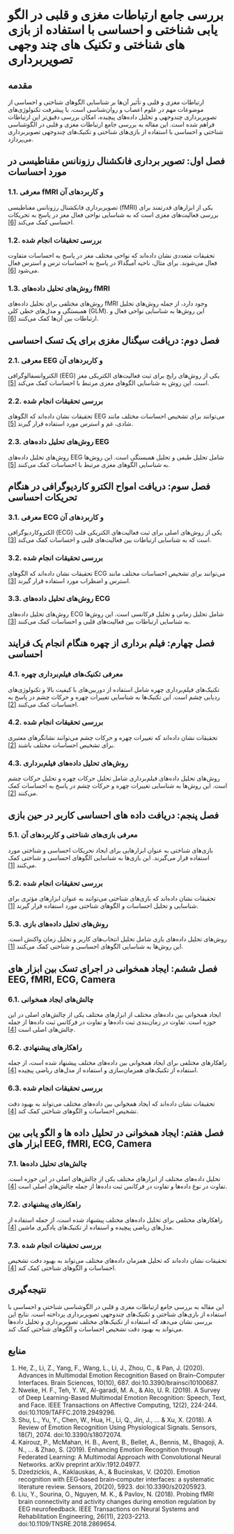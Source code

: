 # بررسی جامع ارتباطات مغزی و قلبی در الگو یابی شناختی و احساسی با استفاده از بازی های شناختی و تکنیک های چند وجهی تصویر‌برداری

## مقدمه

ارتباطات مغزی و قلبی و تأثیر آن‌ها بر شناسایی الگوهای شناختی و احساسی از موضوعات مهم در علوم اعصاب و روان‌شناسی است. با پیشرفت تکنولوژی‌های تصویربرداری چندوجهی و تحلیل داده‌های پیچیده، امکان بررسی دقیق‌تر این ارتباطات فراهم شده است. این مقاله به بررسی جامع ارتباطات مغزی و قلبی در الگوشناسی شناختی و احساسی با استفاده از بازی‌های شناختی و تکنیک‌های چندوجهی تصویربرداری می‌پردازد.

## فصل اول: تصویر برداری فانکشنال رزونانس مقناطیسی در مورد احساسات

### 1.1. معرفی fMRI و کاربردهای آن
تصویربرداری فانکشنال رزونانس مغناطیسی (fMRI) یکی از ابزارهای قدرتمند برای بررسی فعالیت‌های مغزی است که به شناسایی نواحی فعال مغز در پاسخ به تحریکات احساسی کمک می‌کند [[6]](#Probing-fMRI-brain-connectivity-and-activity-changes-during-emotion-regulation-by-EEG-neurofeedback).

### 1.2. بررسی تحقیقات انجام شده
تحقیقات متعددی نشان داده‌اند که نواحی مختلف مغز در پاسخ به احساسات متفاوت فعال می‌شوند. برای مثال، ناحیه آمیگدالا در پاسخ به احساسات ترس و استرس فعال می‌شود [[6]](#Probing-fMRI-brain-connectivity-and-activity-changes-during-emotion-regulation-by-EEG-neurofeedback).

### 1.3. روش‌های تحلیل داده‌های fMRI
روش‌های مختلفی برای تحلیل داده‌های fMRI وجود دارد، از جمله روش‌های تحلیل همبستگی و مدل‌های خطی کلی (GLM). این روش‌ها به شناسایی نواحی فعال و ارتباطات بین آن‌ها کمک می‌کنند [[6]](#Probing-fMRI-brain-connectivity-and-activity-changes-during-emotion-regulation-by-EEG-neurofeedback).

## فصل دوم: دریافت سیگنال مغزی برای یک تسک احساسی

### 2.1. معرفی EEG و کاربردهای آن
الکتروانسفالوگرافی (EEG) یکی از روش‌های رایج برای ثبت فعالیت‌های الکتریکی مغز است. این روش به شناسایی الگوهای مغزی مرتبط با احساسات کمک می‌کند [[5]](#Emotion-recognition-with-EEG‑based-brain‑computer-interfaces:-a-systematic-literature-review).

### 2.2. بررسی تحقیقات انجام شده
تحقیقات نشان داده‌اند که الگوهای EEG می‌توانند برای تشخیص احساسات مختلف مانند شادی، غم و استرس مورد استفاده قرار گیرند [[5]](#Emotion-recognition-with-EEG‑based-brain‑computer-interfaces:-a-systematic-literature-review).

### 2.3. روش‌های تحلیل داده‌های EEG
روش‌های تحلیل داده‌های EEG شامل تحلیل طیفی و تحلیل همبستگی است. این روش‌ها به شناسایی الگوهای مغزی مرتبط با احساسات کمک می‌کنند [[5]](#Emotion-recognition-with-EEG‑based-brain‑computer-interfaces:-a-systematic-literature-review).

## فصل سوم: دریافت امواح الکترو کاردیوگرافی در هنگام تحریکات احساسی

### 3.1. معرفی ECG و کاربردهای آن
الکتروکاردیوگرافی (ECG) یکی از روش‌های اصلی برای ثبت فعالیت‌های الکتریکی قلب است که به شناسایی ارتباطات بین فعالیت‌های قلبی و احساسات کمک می‌کند [[3]](#A-Review-of-Emotion-Recognition-Using-Physiological-Signals).

### 3.2. بررسی تحقیقات انجام شده
تحقیقات نشان داده‌اند که الگوهای ECG می‌توانند برای تشخیص احساسات مختلف مانند استرس و اضطراب مورد استفاده قرار گیرند [[3]](#A-Review-of-Emotion-Recognition-Using-Physiological-Signals).

### 3.3. روش‌های تحلیل داده‌های ECG
روش‌های تحلیل داده‌های ECG شامل تحلیل زمانی و تحلیل فرکانسی است. این روش‌ها به شناسایی ارتباطات بین فعالیت‌های قلبی و احساسات کمک می‌کنند [[3]](#A-Review-of-Emotion-Recognition-Using-Physiological-Signals).

## فصل چهارم: فیلم برداری از چهره هنگام انجام یک فرایند احساسی

### 4.1. معرفی تکنیک‌های فیلم‌برداری چهره
تکنیک‌های فیلم‌برداری چهره شامل استفاده از دوربین‌های با کیفیت بالا و تکنولوژی‌های ردیابی چشم است. این تکنیک‌ها به شناسایی تغییرات چهره و حرکات چشم در پاسخ به احساسات کمک می‌کنند [[2]](#A-Survey-of-Deep-Learning-Based-Multimodal-Emotion-Recognition:-Speech,-Text,-and-Face).

### 4.2. بررسی تحقیقات انجام شده
تحقیقات نشان داده‌اند که تغییرات چهره و حرکات چشم می‌توانند نشانگرهای معتبری برای تشخیص احساسات مختلف باشند [[2]](#A-Survey-of-Deep-Learning-Based-Multimodal-Emotion-Recognition:-Speech,-Text,-and-Face).

### 4.3. روش‌های تحلیل داده‌های فیلم‌برداری
روش‌های تحلیل داده‌های فیلم‌برداری شامل تحلیل حرکات چهره و تحلیل حرکات چشم است. این روش‌ها به شناسایی تغییرات چهره و حرکات چشم در پاسخ به احساسات کمک می‌کنند [[2]](#A-Survey-of-Deep-Learning-Based-Multimodal-Emotion-Recognition:-Speech,-Text,-and-Face).

## فصل پنجم: دریافت داده های احساسی کاربر در حین بازی

### 5.1. معرفی بازی‌های شناختی و کاربردهای آن
بازی‌های شناختی به عنوان ابزارهایی برای ایجاد تحریکات احساسی و شناختی مورد استفاده قرار می‌گیرند. این بازی‌ها به شناسایی الگوهای احساسی و شناختی کمک می‌کنند [[1]](#Advances-in-Multimodal-Emotion-Recognition-Based-on-Brain–Computer-Interfaces).

### 5.2. بررسی تحقیقات انجام شده
تحقیقات نشان داده‌اند که بازی‌های شناختی می‌توانند به عنوان ابزارهای مؤثری برای شناسایی و تحلیل احساسات و الگوهای شناختی مورد استفاده قرار گیرند [[1]](#Advances-in-Multimodal-Emotion-Recognition-Based-on-Brain–Computer-Interfaces).

### 5.3. روش‌های تحلیل داده‌های بازی
روش‌های تحلیل داده‌های بازی شامل تحلیل انتخاب‌های کاربر و تحلیل زمان واکنش است. این روش‌ها به شناسایی الگوهای احساسی و شناختی کمک می‌کنند [[1]](#Advances-in-Multimodal-Emotion-Recognition-Based-on-Brain–Computer-Interfaces).

## فصل ششم: ایجاد همخوانی در اجرای تسک بین ابزار های EEG, fMRI, ECG, Camera

### 6.1. چالش‌های ایجاد همخوانی
ایجاد همخوانی بین داده‌های مختلف از ابزارهای مختلف یکی از چالش‌های اصلی در این حوزه است. تفاوت در زمان‌بندی ثبت داده‌ها و تفاوت در فرکانس ثبت داده‌ها از جمله چالش‌های اصلی است [[4]](#Enhancing-Emotion-Recognition-through-Federated-Learning:-A-Multimodal-Approach-with-Convolutional-Neural-Networks).

### 6.2. راهکارهای پیشنهادی
راهکارهای مختلفی برای ایجاد همخوانی بین داده‌های مختلف پیشنهاد شده است، از جمله استفاده از تکنیک‌های همزمان‌سازی و استفاده از مدل‌های ریاضی پیچیده [[4]](#Enhancing-Emotion-Recognition-through-Federated-Learning:-A-Multimodal-Approach-with-Convolutional-Neural-Networks).

### 6.3. بررسی تحقیقات انجام شده
تحقیقات نشان داده‌اند که ایجاد همخوانی بین داده‌های مختلف می‌تواند به بهبود دقت تشخیص احساسات و الگوهای شناختی کمک کند [[4]](#Enhancing-Emotion-Recognition-through-Federated-Learning:-A-Multimodal-Approach-with-Convolutional-Neural-Networks).

## فصل هفتم: ایجاد همخوانی در تحلیل داده ها و الگو یابی بین ابزار های EEG, fMRI, ECG, Camera

### 7.1. چالش‌های تحلیل داده‌ها
تحلیل داده‌های مختلف از ابزارهای مختلف یکی از چالش‌های اصلی در این حوزه است. تفاوت در نوع داده‌ها و تفاوت در فرکانس ثبت داده‌ها از جمله چالش‌های اصلی است [[4]](#Enhancing-Emotion-Recognition-through-Federated-Learning:-A-Multimodal-Approach-with-Convolutional-Neural-Networks).

### 7.2. راهکارهای پیشنهادی
راهکارهای مختلفی برای تحلیل داده‌های مختلف پیشنهاد شده است، از جمله استفاده از مدل‌های ریاضی پیچیده و استفاده از تکنیک‌های یادگیری ماشین [[4]](#Enhancing-Emotion-Recognition-through-Federated-Learning:-A-Multimodal-Approach-with-Convolutional-Neural-Networks).

### 7.3. بررسی تحقیقات انجام شده
تحقیقات نشان داده‌اند که تحلیل همزمان داده‌های مختلف می‌تواند به بهبود دقت تشخیص احساسات و الگوهای شناختی کمک کند [[4]](#Enhancing-Emotion-Recognition-through-Federated-Learning:-A-Multimodal-Approach-with-Convolutional-Neural-Networks).

## نتیجه‌گیری

این مقاله به بررسی جامع ارتباطات مغزی و قلبی در الگوشناسی شناختی و احساسی با استفاده از بازی‌های شناختی و تکنیک‌های چندوجهی تصویربرداری پرداخته است. نتایج این بررسی نشان می‌دهد که استفاده از تکنیک‌های مختلف تصویربرداری و تحلیل داده‌ها می‌تواند به بهبود دقت تشخیص احساسات و الگوهای شناختی کمک کند.

## منابع

1. He, Z., Li, Z., Yang, F., Wang, L., Li, J., Zhou, C., & Pan, J. (2020). Advances in Multimodal Emotion Recognition Based on Brain–Computer Interfaces. Brain Sciences, 10(10), 687. doi:10.3390/brainsci10100687.
2. Nweke, H. F., Teh, Y. W., Al-garadi, M. A., & Alo, U. R. (2019). A Survey of Deep Learning-Based Multimodal Emotion Recognition: Speech, Text, and Face. IEEE Transactions on Affective Computing, 12(2), 224-244. doi:10.1109/TAFFC.2019.2949296.
3. Shu, L., Yu, Y., Chen, W., Hua, H., Li, Q., Jin, J., ... & Xu, X. (2018). A Review of Emotion Recognition Using Physiological Signals. Sensors, 18(7), 2074. doi:10.3390/s18072074.
4. Kairouz, P., McMahan, H. B., Avent, B., Bellet, A., Bennis, M., Bhagoji, A. N., ... & Zhao, S. (2019). Enhancing Emotion Recognition through Federated Learning: A Multimodal Approach with Convolutional Neural Networks. arXiv preprint arXiv:1912.04977.
5. Dzedzickis, A., Kaklauskas, A., & Bucinskas, V. (2020). Emotion recognition with EEG‑based brain‑computer interfaces: a systematic literature review. Sensors, 20(20), 5923. doi:10.3390/s20205923.
6. Liu, Y., Sourina, O., Nguyen, M. K., & Pavlov, N. (2018). Probing fMRI brain connectivity and activity changes during emotion regulation by EEG neurofeedback. IEEE Transactions on Neural Systems and Rehabilitation Engineering, 26(11), 2203-2213. doi:10.1109/TNSRE.2018.2869654.
